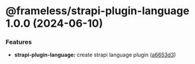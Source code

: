 # @frameless/strapi-plugin-language 1.0.0 (2024-06-10)


### Features

* **strapi-plugin-language:** create strapi language plugin ([a6653d3](https://github.com/frameless/strapi/commit/a6653d37ede5d8300b7a10d6f70ceb12fdfa0703))
